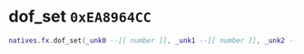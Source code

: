 # dof_set `0xEA8964CC`

```lua
natives.fx.dof_set(_unk0 --[[ number ]], _unk1 --[[ number ]], _unk2 --[[ number ]], _unk3 --[[ number ]])
```